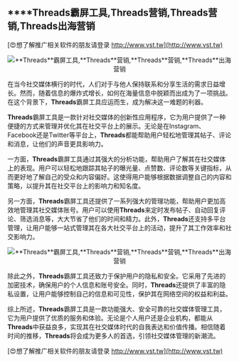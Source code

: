 ## ****Threads**霸屏工具,**Threads**营销,**Threads**营销,**Threads**出海营销**

[😍想了解推广相关软件的朋友请登录 http://www.vst.tw](http://www.vst.tw)

 <center><img src="https://vst.tw/MP4/tuiguang/png/5.png" alt="**Threads**霸屏工具,**Threads**营销,**Threads**营销,**Threads**出海营销"></center>

在当今社交媒体横行的时代，人们对于与他人保持联系和分享生活的需求日益增长。然而，随着信息的爆炸式增长，如何在海量信息中脱颖而出成为了一项挑战。在这个背景下，**Threads**霸屏工具应运而生，成为解决这一难题的利器。

**Threads**霸屏工具是一款针对社交媒体的创新性应用程序，它为用户提供了一种便捷的方式来管理并优化其在社交平台上的展示。无论是在Instagram、Facebook还是Twitter等平台上，**Threads**都能帮助用户轻松地管理其帖子、评论和消息，让他们的声音更具影响力。

一方面，**Threads**霸屏工具通过其强大的分析功能，帮助用户了解其在社交媒体上的表现。用户可以轻松地跟踪其帖子的曝光量、点赞数、评论数等关键指标，从而更好地了解自己的受众和内容偏好。这使得用户能够根据数据调整自己的内容和策略，以提升其在社交平台上的影响力和知名度。

另一方面，**Threads**霸屏工具还提供了一系列强大的管理功能，帮助用户更加高效地管理其社交媒体账号。用户可以使用**Threads**来定时发布帖子、自动回复评论、筛选消息等，大大节省了他们的时间和精力。此外，**Threads**还支持多平台管理，让用户能够一站式管理其在各大社交平台上的活动，提升了其工作效率和社交影响力。

 <center><img src="https://vst.tw/MP4/tuiguang/png/4.png" alt="**Threads**霸屏工具,**Threads**营销,**Threads**营销,**Threads**出海营销"></center>

除此之外，**Threads**霸屏工具还致力于保护用户的隐私和安全。它采用了先进的加密技术，确保用户的个人信息和账号安全。同时，**Threads**还提供了丰富的隐私设置，让用户能够控制自己的信息和可见性，保护其在网络空间的权益和利益。

综上所述，**Threads**霸屏工具是一款功能强大、安全可靠的社交媒体管理工具，它为用户提供了优质的服务和体验。无论是个人用户还是企业机构，都能从**Threads**中获益良多，实现其在社交媒体时代的自我表达和价值传播。相信随着时间的推移，**Threads**将会成为更多人的首选，引领社交媒体管理的新潮流。

[😍想了解推广相关软件的朋友请登录 http://www.vst.tw](http://www.vst.tw)



